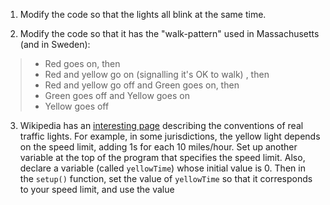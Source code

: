 1.  Modify the code so that the lights all blink at the same time.

2.  Modify the code so that it has the "walk-pattern" used in Massachusetts (and in Sweden):

> * Red goes on, then
> * Red and yellow go on (signalling it's OK to walk) , then
> * Red and yellow go off and Green goes on, then
> * Green goes off and Yellow goes on
> * Yellow goes off

3.  Wikipedia has an [interesting page](https://en.wikipedia.org/wiki/Traffic_light)
describing the conventions of real traffic lights.  For example, in some 
jurisdictions, the yellow light depends on the speed limit, adding 1s for each
10 miles/hour.  Set up another variable at the top of the program that 
specifies the speed limit.  Also, declare a variable (called `yellowTime`)
whose initial value is 0.  Then in the `setup()` function, set the value of
`yellowTime` so that it corresponds to your speed limit, and use the value




